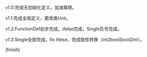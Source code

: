 v1.0:完成无初始化定义，加减乘除。

v1.1:完成全局定义，更改类Unit。

v1.2:FunctionDef初步完成，ifelse完成，Single负号完成。

v1.3:Single全部完成，fix ifelse，完成隐性转换（int2bool|bool2int）。

(finish)
